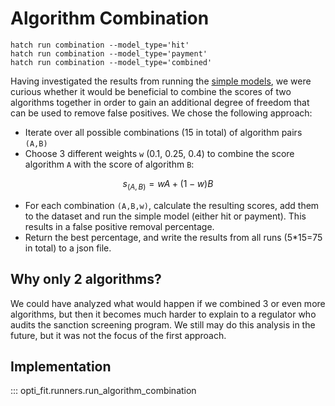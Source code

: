 # Algorithm Combination

```
hatch run combination --model_type='hit'
hatch run combination --model_type='payment'
hatch run combination --model_type='combined'
```

Having investigated the results from running the [simple models](simple-model.md), we were curious whether it would be beneficial to combine the scores of two algorithms together in order to gain an additional degree of freedom that can be used to remove false positives. We chose the following approach:

- Iterate over all possible combinations (15 in total) of algorithm pairs `(A,B)`
- Choose 3 different weights `w` (0.1, 0.25, 0.4) to combine the score algorithm `A` with the score of algorithm `B`:

$$
s_{(A,B)} = wA + (1-w)B
$$

- For each combination `(A,B,w)`, calculate the resulting scores, add them to the dataset and run the simple model (either hit or payment). This results in a false positive removal percentage.
- Return the best percentage, and write the results from all runs (5*15=75 in total) to a json file.

## Why only 2 algorithms?

We could have analyzed what would happen if we combined 3 or even more algorithms, but then it becomes much harder to explain to a regulator who audits the sanction screening program. We still may do this analysis in the future, but it was not the focus of the first approach.

## Implementation

::: opti_fit.runners.run_algorithm_combination
